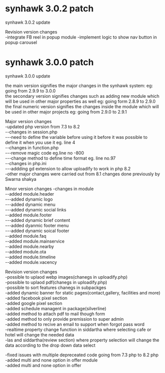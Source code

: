 # synhawk 3.0.2 patch

synhawk 3.0.2 update

Revision version changes <br/>
-integrate FB reel in popup module
-implement logic to show nav button in popup carousel 



# synhawk 3.0.0 patch

synhawk 3.0.0 update

the main version signifies the major changes in the synhawk system: eg: going from 2.9.9 to 3.0.0<br/>
the secondary version signifies changes such as adding new module which will be used in other major properties as well eg: going form 2.8.9 to 2.9.0<br/>
the final numeric version signifies the changes inside the module which will be used in other major projects eg: going from 2.9.0 to 2.9.1<br/>

Major version changes<br/>
-updated php version from 7.3 to 8.2<br/>
--changes in session.php<br/>
---need to define the variable before using it before it was possible to define it when you use it eg. line 4<br/>
--changes in function.php<br/>
---remove magic code eg.line no -800<br/>
---change method to define time format eg. line no.97<br/>
--changes in php.ini<br/>
---addding gd extension to allow uploadify to work in php 8.2<br/>
-other major changes were carried out from 8.1 changes done previously by Swarna shakya<br/>

Minor version changes
-changes in module<br/>
--added module.header<br/>
---added dynamic logo<br/>
---added dynamic menu<br/>
---added dynamic social links<br/>
--added module.footer<br/>
---added dynamic brief content<br/>
---added dyanmic footer menu<br/>
---added dynamic soical footer<br/>
--added module.faq<br/>
--added module.mainservice<br/>
--added module.nearby<br/>
--added module.ota<br/>
--added module.timeline<br/>
--added module.vacency<br/>

Revision version changes<br/>
-possible to uplaod webp images(chanegs in uploadify.php)<br/>
-possible to uplaod pdf(chanegs in uploadify.php)<br/>
-possible to sort features chanegs in subpackges<br/>
-added dynamic banner for static pages(contact,gallery, facilities and more)<br/>
-added facebook pixel section<br/>
-added google pixel section<br/>
-added schedule managent in package(silverline)<br/>
-added method to attach pdf to mail though form <br/>
-added method to only provide premission to super admin<br/>
-added method to recive an email to support when forgot pass word<br/>
-realtime property change function in siddartha where selecting cafe or hotel will change the needed data<br/> 
-las and siddartha(review section) where property selection will change the data according to the drop down data select<br/>

-fixed issues with multiple depreceated code going from 7.3 php to 8.2 php<br/>
-added multi and none option in offer module<br/>
-added multi and none option in offer<br/>











